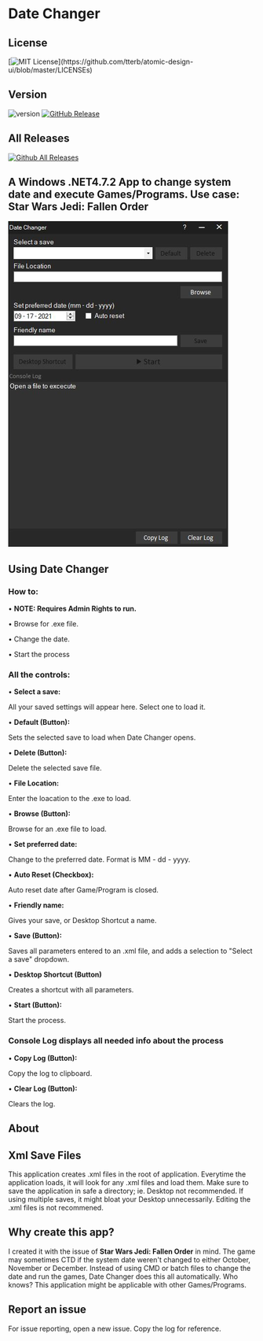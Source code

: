 # Date Changer

## License

[![MIT License](https://img.shields.io/apm/l/atomic-design-ui.svg?)](https://github.com/tterb/atomic-design-ui/blob/master/LICENSEs)

## Version

![version](https://img.shields.io/badge/version-0.1a-yellow)
[![GitHub Release](https://img.shields.io/github/release/tterb/PlayMusic.svg?style=flat)](https://github.com/DogFoxX/date-changer/releases/tag/v0.1-alpha)

## All Releases

[![Github All Releases](https://img.shields.io/github/downloads/date-changer/total.svg?style=flat)](https://github.com/DogFoxX/date-changer/releases) 

## A Windows .NET4.7.2 App to change system date and execute Games/Programs. Use case: Star Wars Jedi: Fallen Order

![alt text](https://raw.githubusercontent.com/DogFoxX/date-changer/main/main_window.JPG)

## Using Date Changer

### How to:
• **NOTE: Requires Admin Rights to run.**

• Browse for .exe file.

• Change the date.

• Start the process


### All the controls:
• **Select a save:**

All your saved settings will appear here. Select one to load it.


• **Default (Button):**

Sets the selected save to load when Date Changer opens.


• **Delete (Button):**

Delete the selected save file.


• **File Location:**

Enter the loacation to the .exe to load.


• **Browse (Button):**

Browse for an .exe file to load.


• **Set preferred date:**

Change to the preferred date. Format is MM - dd - yyyy.


• **Auto Reset (Checkbox):**

Auto reset date after Game/Program is closed.


• **Friendly name:**

Gives your save, or Desktop Shortcut a name.


• **Save (Button):**

Saves all parameters entered to an .xml file, and adds a selection to "Select a save" dropdown.


• **Desktop Shortcut (Button)**

Creates a shortcut with all parameters.


• **Start (Button):**

Start the process.


### Console Log displays all needed info about the process
• **Copy Log (Button):**

Copy the log to clipboard.


• **Clear Log (Button):**

Clears the log.


## About

## Xml Save Files
This application creates .xml files in the root of application.
Everytime the application loads, it will look for any .xml files and load them.
Make sure to save the application in safe a directory; ie. Desktop not recommended. If using multiple saves, it might bloat your Desktop unnecessarily.
Editing the .xml files is not recommened.

## Why create this app?
I created it with the issue of **Star Wars Jedi: Fallen Order** in mind.
The game may sometimes CTD if the system date weren't changed to either October, November or December.
Instead of using CMD or batch files to change the date and run the games, Date Changer does this all automatically.
Who knows? This application might be applicable with other Games/Programs.

## Report an issue
For issue reporting, open a new issue.
Copy the log for reference.
